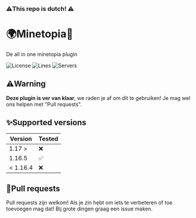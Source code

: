 ### ⚠️This repo is dutch! ⚠️

# 🌍Minetopia🚗
De all in one minetopia plugin

![License](https://img.shields.io/github/license/CheesyDevs/Minetopia)
![Lines](https://img.shields.io/tokei/lines/github/CheesyDevs/Minetopia)
![Servers](https://img.shields.io/bstats/servers/13543?color=%233ab800)

## ⚠️Warning
**Deze plugin is ver van klaar**, we raden je af om dit te gebruiken! Je mag wel ons helpen met "Pull requests".

## ✨Supported versions

| Version  | Tested             | 
|----------|--------------------|
| 1.17 >   | :x:                |
| 1.16.5   | :white_check_mark: |
| < 1.16.4 | :x:                |

## 💞Pull requests
Pull requests zijn welkom! Als je zin hebt om iets te verbeteren of toe toevoegen mag dat! Bij grote dingen graag een issue maken.
